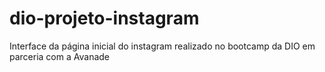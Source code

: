 # dio-projeto-instagram
Interface da página inicial do instagram realizado no bootcamp da DIO em parceria com a  Avanade
